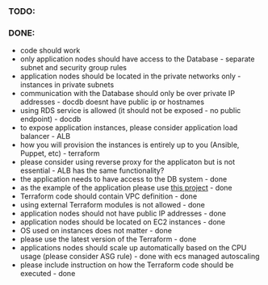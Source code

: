 ### TODO:

### DONE:
- code should work
- only application nodes should have access to the Database - separate subnet and security group rules
- application nodes should be located in the private networks only - instances in private subnets
- communication with the Database should only be over private IP addresses - docdb doesnt have public ip or hostnames
- using RDS service is allowed (it should not be exposed - no public endpoint) - docdb
- to expose application instances, please consider application load balancer - ALB
- how you will provision the instances is entirely up to you (Ansible, Puppet, etc) - terraform
- please consider using reverse proxy for the applicaton but is not essential - ALB has the same functionality?
- the application needs to have access to the DB system - done
- as the example of the application please use [this project](https://github.com/benc-uk/nodejs-demoapp) - done
- Terraform code should contain VPC definition - done
- using external Terraform modules is not allowed - done
- application nodes should not have public IP addresses - done
- application nodes should be located on EC2 instances - done
- OS used on instances does not matter - done
- please use the latest version of the Terraform - done
- applications nodes should scale up automatically based on the CPU usage (please consider ASG rule) - done with ecs managed autoscaling
- please include instruction on how the Terraform code should be executed - done
